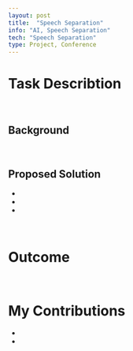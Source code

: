 ```yaml
---
layout: post
title:  "Speech Separation"
info: "AI, Speech Separation"
tech: "Speech Separation"
type: Project, Conference
---
```

<!-- 
## Description


## Tech
'*' : tech I focus on


## My job -->

# Task Describtion
<br/>

## Background
<br/>

## Proposed Solution
* 
* 
* 
<br/>

# Outcome

<br/>

# My Contributions
* 
* 
<br/>